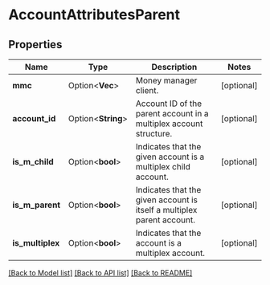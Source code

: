 # AccountAttributesParent

## Properties

Name | Type | Description | Notes
------------ | ------------- | ------------- | -------------
**mmc** | Option<**Vec<String>**> | Money manager client. | [optional]
**account_id** | Option<**String**> | Account ID of the parent account in a multiplex account structure. | [optional]
**is_m_child** | Option<**bool**> | Indicates that the given account is a multiplex child account. | [optional]
**is_m_parent** | Option<**bool**> | Indicates that the given account is itself a multiplex parent account. | [optional]
**is_multiplex** | Option<**bool**> | Indicates that the account is a multiplex account. | [optional]

[[Back to Model list]](../README.md#documentation-for-models) [[Back to API list]](../README.md#documentation-for-api-endpoints) [[Back to README]](../README.md)


